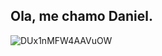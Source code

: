 ## Ola, me chamo Daniel.

![DUx1nMFW4AAVuOW](https://github.com/user-attachments/assets/ba9fd4ec-0993-4a68-ac8c-6dfcd91b93fd)
